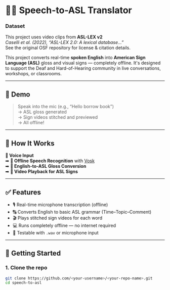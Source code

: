 # 🧏‍♂️ Speech-to-ASL Translator
### Dataset

This project uses video clips from **ASL-LEX v2**  
*Caselli et al. (2022), “ASL-LEX 2.0: A lexical database...”*  
See the original OSF repository for license & citation details.

This project converts real-time **spoken English** into **American Sign Language (ASL)** gloss and visual signs — completely offline. It's designed to support the Deaf and Hard-of-Hearing community in live conversations, workshops, or classrooms.

---

## 🎥 Demo

> Speak into the mic (e.g., “Hello borrow book”)  
> → ASL gloss generated  
> → Sign videos stitched and previewed  
> → All offline!

---

## 🧠 How It Works

**🎤 Voice Input**  
➡ **📝 Offline Speech Recognition** with [Vosk](https://alphacephei.com/vosk/)  
➡ **🔀 English-to-ASL Gloss Conversion**  
➡ **🤟 Video Playback for ASL Signs**  

---
## ✅ Features

- 🎙️ Real-time microphone transcription (offline)
- 🔠 Converts English to basic ASL grammar (Time–Topic–Comment)
- 🎬 Plays stitched sign videos for each word
- 💻 Runs completely offline — no internet required
- 🧪 Testable with `.wav` or microphone input

---

## 🚀 Getting Started

### 1. Clone the repo

```bash
git clone https://github.com/<your-username>/<your-repo-name>.git
cd speech-to-asl
```
